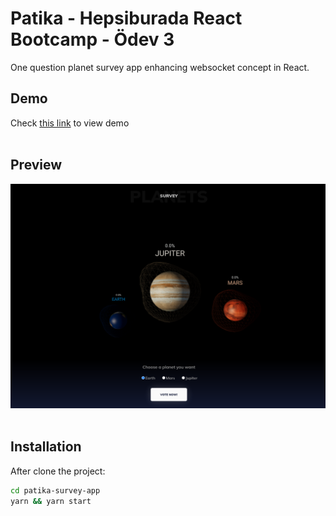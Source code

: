 # Patika - Hepsiburada React Bootcamp - Ödev 3

One question planet survey app enhancing websocket concept in React.
<br/>

## Demo

Check [this link](https://odev-3-berkcvlk.vercel.app/) to view demo
<br/><br/>

## Preview

![preview](./figures/preview.png)
<br/><br/>

## Installation

After clone the project:

```bash
cd patika-survey-app
yarn && yarn start
```
